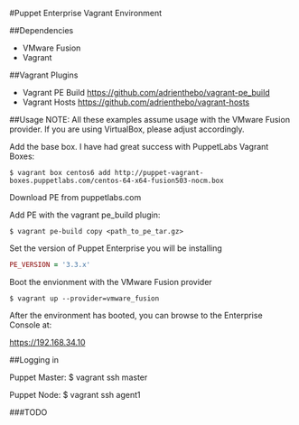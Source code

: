 #Puppet Enterprise Vagrant Environment

##Dependencies
* VMware Fusion
* Vagrant

##Vagrant Plugins
* Vagrant PE Build
  https://github.com/adrienthebo/vagrant-pe_build
* Vagrant Hosts
 https://github.com/adrienthebo/vagrant-hosts

##Usage
NOTE:  All these examples assume usage with the VMware Fusion provider.  If
you are using VirtualBox, please adjust accordingly.

Add the base box.  I have had great success with PuppetLabs Vagrant
Boxes:

```
$ vagrant box centos6 add http://puppet-vagrant-boxes.puppetlabs.com/centos-64-x64-fusion503-nocm.box
```

 Download PE from puppetlabs.com

 Add PE with the vagrant pe_build plugin:
```
$ vagrant pe-build copy <path_to_pe_tar.gz>
```

Set the version of Puppet Enterprise you will be installing
```ruby
PE_VERSION = '3.3.x'
```

Boot the envionment with the VMware Fusion provider
```
$ vagrant up --provider=vmware_fusion
```

After the environment has booted, you can browse to the Enterprise Console at:

  https://192.168.34.10

##Logging in

  Puppet Master:
  $ vagrant ssh master

  Puppet Node:
  $ vagrant ssh agent1

###TODO
